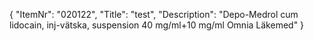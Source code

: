 {
  "ItemNr": "020122",
  "Title": "test",
  "Description": "Depo-Medrol cum lidocain, inj-vätska, suspension 40 mg/ml+10 mg/ml Omnia Läkemed"
}